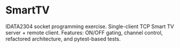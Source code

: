 # SmartTV
IDATA2304 socket programming exercise. Single-client TCP Smart TV server + remote client. Features: ON/OFF gating, channel control, refactored architecture, and pytest-based tests.
